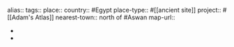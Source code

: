 alias::
tags::
place::
country:: #Egypt 
place-type:: #[[ancient site]] 
project:: #[[Adam's Atlas]] 
nearest-town:: north of #Aswan
map-url::

-
-